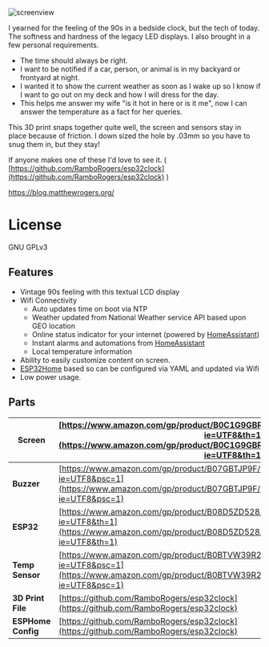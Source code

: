 ![screenview](screenview.png)

I yearned for the feeling of the 90s in a bedside clock, but the tech of today.  The softness and hardness of the legacy LED displays. I also brought in a few personal requirements.


- The time should always be right.
- I want to be notified if a car, person, or animal is in my backyard or frontyard at night.
- I wanted it to show the current weather as soon as I wake up so I know if I want to go out on my deck and how I will dress for the day. 
- This helps me answer my wife "is it hot in here or is it me", now I can answer the temperature as a fact for her queries.

This 3D print snaps together quite well, the screen and sensors stay in place because of friction. I down sized the hole by .03mm so you have to snug them in, but they stay!  

If anyone makes one of these I'd love to see it. ( [https://github.com/RamboRogers/esp32clock](https://github.com/RamboRogers/esp32clock) )

https://blog.matthewrogers.org/

# License

GNU GPLv3

## Features

- Vintage 90s feeling with this textual LCD display
- Wifi Connectivity
	- Auto updates time on boot via NTP
	- Weather updated from National Weather service API based upon GEO location
	- Online status indicator for your internet (powered by [HomeAssistant](https://www.home-assistant.io/))
	- Instant alarms and automations from [HomeAssistant](https://www.home-assistant.io/)
	- Local temperature information
- Ability to easily customize content on screen.
- [ESP32Home](https://esphome.io/) based so can be configured via YAML and updated via Wifi
- Low power usage.

## Parts


| **Screen**         | [https://www.amazon.com/gp/product/B0C1G9GBRZ/ref=ppx_yo_dt_b_search_asin_title?ie=UTF8&th=1](https://www.amazon.com/gp/product/B0C1G9GBRZ/ref=ppx_yo_dt_b_search_asin_title?ie=UTF8&th=1)   |
| ------------------ | -------------------------------------------------------------------------------------------------------------------------------------------------------------------------------------------- |
| **Buzzer**         | [https://www.amazon.com/gp/product/B07GBTJP9F/ref=ppx_yo_dt_b_search_asin_title?ie=UTF8&psc=1](https://www.amazon.com/gp/product/B07GBTJP9F/ref=ppx_yo_dt_b_search_asin_title?ie=UTF8&psc=1) |
| **ESP32**          | [https://www.amazon.com/gp/product/B08D5ZD528/ref=ppx_yo_dt_b_search_asin_title?ie=UTF8&th=1](https://www.amazon.com/gp/product/B08D5ZD528/ref=ppx_yo_dt_b_search_asin_title?ie=UTF8&th=1)   |
| **Temp Sensor**    | [https://www.amazon.com/gp/product/B0BTVW39R2/ref=ppx_yo_dt_b_search_asin_title?ie=UTF8&psc=1](https://www.amazon.com/gp/product/B0BTVW39R2/ref=ppx_yo_dt_b_search_asin_title?ie=UTF8&psc=1) |
| **3D Print File**  | [https://github.com/RamboRogers/esp32clock](https://github.com/RamboRogers/esp32clock)                                                                                                       |
| **ESPHome Config** | [https://github.com/RamboRogers/esp32clock](https://github.com/RamboRogers/esp32clock)                                                                                                       |
